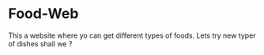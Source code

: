 # Food-Web
This a website where yo can get different types of foods. Lets try new typer of dishes shall we ?

